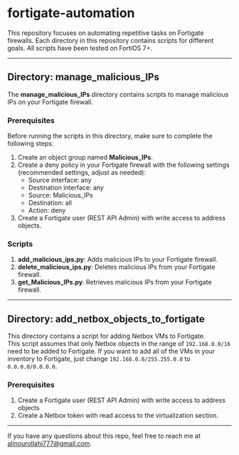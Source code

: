 # fortigate-automation

This repository focuses on automating repetitive tasks on Fortigate firewalls. Each directory in this repository contains scripts for different goals. All scripts have been tested on FortiOS 7+.

---

## Directory: manage_malicious_IPs

The **manage_malicious_IPs** directory contains scripts to manage malicious IPs on your Fortigate firewall.

### Prerequisites

Before running the scripts in this directory, make sure to complete the following steps:

1. Create an object group named **Malicious_IPs**.
2. Create a deny policy in your Fortigate firewall with the following settings (recommended settings, adjust as needed):
   - Source interface: any
   - Destination interface: any
   - Source: Malicious_IPs
   - Destination: all
   - Action: deny
3. Create a Fortigate user (REST API Admin) with write access to address objects.

### Scripts

1. **add_malicious_ips.py**: Adds malicious IPs to your Fortigate firewall.
2. **delete_malicious_ips.py**: Deletes malicious IPs from your Fortigate firewall.
3. **get_Malicious_IPs.py**: Retrieves malicious IPs from your Fortigate firewall.

---

## Directory: add_netbox_objects_to_fortigate

This directory contains a script for adding Netbox VMs to Fortigate.  
This script assumes that only Netbox objects in the range of `192.168.0.0/16` need to be added to Fortigate. If you want to add all of the VMs in your inventory to Fortigate, just change `192.168.0.0/255.255.0.0` to `0.0.0.0/0.0.0.0`.

### Prerequisites
1. Create a Fortigate user (REST API Admin) with write access to address objects
2. Create a Netbox token with read access to the virtualization section.

---

If you have any questions about this repo, feel free to reach me at alinourollahi777@gmail.com.

